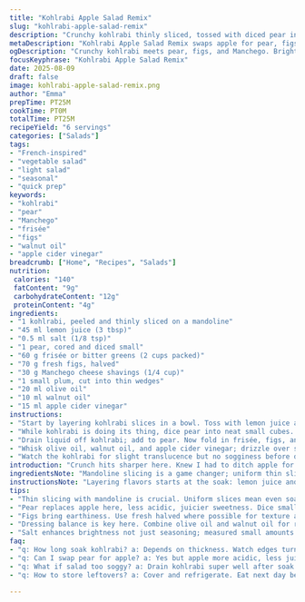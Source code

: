```yaml
---
title: "Kohlrabi Apple Salad Remix"
slug: "kohlrabi-apple-salad-remix"
description: "Crunchy kohlrabi thinly sliced, tossed with diced pear instead of apple, plus arugula swapped for frisée. Red grapes swapped for halved fresh figs, lending earthiness. Pecorino replaced by shaved Manchego for nuttier notes. Lemon juice cut back slightly; white wine vinegar now apple cider vinegar. Marinated briefly for texture contrast; oil dressing with olive and walnut oil blend for aromatic depth. Salt gently lifts flavors. Quick, bright, textural contrast salad that wakes you up."
metaDescription: "Kohlrabi Apple Salad Remix swaps apple for pear, figs for grapes, Manchego in place of pecorino—bright, crisp, textured salad with lemon and apple cider vinegar lift."
ogDescription: "Crunchy kohlrabi meets pear, figs, and Manchego. Bright lemon juice soak, walnut oil aroma, crisp bites. A textured salad with sharp, earthy twists."
focusKeyphrase: "Kohlrabi Apple Salad Remix"
date: 2025-08-09
draft: false
image: kohlrabi-apple-salad-remix.png
author: "Emma"
prepTime: PT25M
cookTime: PT0M
totalTime: PT25M
recipeYield: "6 servings"
categories: ["Salads"]
tags:
- "French-inspired"
- "vegetable salad"
- "light salad"
- "seasonal"
- "quick prep"
keywords:
- "kohlrabi"
- "pear"
- "Manchego"
- "frisée"
- "figs"
- "walnut oil"
- "apple cider vinegar"
breadcrumb: ["Home", "Recipes", "Salads"]
nutrition: 
 calories: "140"
 fatContent: "9g"
 carbohydrateContent: "12g"
 proteinContent: "4g"
ingredients:
- "1 kohlrabi, peeled and thinly sliced on a mandoline"
- "45 ml lemon juice (3 tbsp)"
- "0.5 ml salt (1/8 tsp)"
- "1 pear, cored and diced small"
- "60 g frisée or bitter greens (2 cups packed)"
- "70 g fresh figs, halved"
- "30 g Manchego cheese shavings (1/4 cup)"
- "1 small plum, cut into thin wedges"
- "20 ml olive oil"
- "10 ml walnut oil"
- "15 ml apple cider vinegar"
instructions:
- "Start by layering kohlrabi slices in a bowl. Toss with lemon juice and salt; massaging slightly to wake up the veggies. Let sit about 10 to 12 minutes, until edges soften but crisp remains."
- "While kohlrabi is doing its thing, dice pear into neat small cubes. Toss gently with remaining lemon juice to stop browning; drain excess juice if any pools."
- "Drain liquid off kohlrabi; add to pear. Now fold in frisée, figs, and plum wedges carefully, keeping as much shape and crunch intact."
- "Whisk olive oil, walnut oil, and apple cider vinegar; drizzle over salad. Finish by scattering Manchego shavings. Taste and adjust salt if needed. Serve immediately for freshest texture."
- "Watch the kohlrabi for slight translucence but no sogginess before draining; this ensures crisp but not raw bite. Avoid overdressing which wilts greens and dulls bright fruit flavors."
introduction: "Crunch hits sharper here. Knew I had to ditch apple for something juicier yet less acidic — pear. Suddenly a soak in lemon juice doesn’t just preserve but teases out sweetness. Kohlrabi needs that gentle massage; no brute force or it turns limp. Figs came as a happy accident; their deeper earthiness cuts through the bright. Frisée instead of arugula adds a slight bitterness with crunch you don’t expect. Manchego’s a personal favorite twist—richer than pecorino, playful texture. Plum wedges thrown in last for a sweet tang burst between bites. Dressing’s heavier on oils, walnut oil imparting an almost nutty aroma without actual nuts—raises the bar, trust me. Timing is everything; too long and it’s mush, too little and the kohlrabi tastes raw. I eyeball translucence before any draining. Texture contrast: that’s the goal here."
ingredientsNote: "Mandoline slicing is a game changer; uniform thin slices marry flavor and mouthfeel consistently. Substitute pear with crisp apple variety like Honeycrisp if unavailable, but reduce lemon juice to avoid overpowering acidity. Frisée can be swapped with dandelion greens for more bitterness or romaine if subtlety preferred. Fresh figs replaced with halved seedless grapes or chopped dried apricots for falloffs in season. Walnut oil can be replaced with hazelnut or toasted sesame oil for different aroma profiles; olive oil stable backbone. Manchego can be swapped with aged Gouda or sharp Provolone—texture and flavor shift but will still carry the savory factor. Plum optional; green apple slices work but expect more tartness. Common kitchen traps: over dipping kohlrabi makes salad soggy; always drain before combining. If no mandoline, use a sharp knife but slice as thin as possible. Flourish with fresh cracked pepper or microgreens for extra kick."
instructionsNote: "Layering flavors starts at the soak: lemon juice and salt coax kohlrabi’s raw edge away without losing crunch. Massage gently but firmly, you’re waking the veg, not bruising it. Keep a close eye on color change; when edges start looking translucent but center still firm, ready to move on. Drain well here—excess liquid ruins texture and dilutes dressing. Toss pear in remaining lemon, the natural enzyme fight against browning crucial—don’t forget draining here too to avoid watery salad. Add fruits and greens delicately; not a brutal mix, we want contrast in texture, not puree. Dressing—blend oils and vinegar well so flavors marry before adding. Drizzle over salad as bite-sized treat, not pool soaks. Finishing with cheese shavings last preserves their texture against acid and moisture. Taste before serving; salt to brightness. Timing is flexible; some prefer immediate eating, others like 5 minutes rest—try both, note your preference. Keeping salad cool but not fridge cold is key—the warmth unlocks flavor, cool retains bite."
tips:
- "Thin slicing with mandoline is crucial. Uniform slices mean even soak and consistent texture. Without mandoline, sharp knife but shave thin thin, keep size consistent. Thickness impacts soak time; too thick means raw, too thin mushy. Watch edges for translucence Not too long in lemon and salt or softens past snap. Drain liquid well after soak to avoid soggy salad; excess water dulls dressing impact."
- "Pear replaces apple here, less acidic, juicier sweetness. Dice small, keeps bite manageable and prevents overwhelming pear flavor. Toss pear gently in reserved lemon juice to slow browning enzymes. Drain pear too or risk watery mix. Substitute options: Honeycrisp apple works but reduce lemon juice since apple can be tart. Plum wedges optional but add sweet tang and color contrast; skip if textures conflict with preference."
- "Figs bring earthiness. Use fresh halved where possible for texture and flavor balance. Seedless grapes can fill in seasons when figs unavailable; dried apricots chopped too but soften texture, shift sweetness profile. Add fruits last and fold gently; avoid bruising or pureeing fruit with greens. This preserves individual texture and mouthfeel contrast."
- "Dressing balance is key here. Combine olive oil and walnut oil for rich aroma that doesn’t overpower. Walnut oil simulates nutty flavor without nuts, useful for allergy-friendly version. Apple cider vinegar replaced white wine vinegar for softer acidity, better fruit alignment. Whisk well before drizzle; oil-vinegar separate fast otherwise. Avoid overdressing or greens wilt, fruit dulls. Less is more, mindful splash."
- "Salt enhances brightness not just seasoning; measured small amounts as acid and fruit natural sweetness create layers. Taste salad at finish before adjustment. Timing matters; kohlrabi soak varies by slice thickness and freshness. Watch texture not clock. Over-soaked turns mush, under-soaked tastes raw. Cool room temperature best for serving, warmth releases aromas but fridge cold flattens tastes. Fresh cracked pepper or microgreens optional finish for bite and color pop."
faq:
- "q: How long soak kohlrabi? a: Depends on thickness. Watch edges turn translucent, center still firm. Usually 10-12 mins. Not too short raw bite, not too long limp mush. Drain well after. If no time, slice thinner, less soak."
- "q: Can I swap pear for apple? a: Yes but apple more acidic, less juicy. Use crisp variety, slice thin, reduce lemon juice to avoid overpower. Honeycrisp best for replacing here. Plum wedges optional, more tart if used."
- "q: What if salad too soggy? a: Drain kohlrabi super well after soak. Excess water ruins texture and dressing. Avoid over-soaking. Use mandoline or sharp knife thin slices for quicker soak. Serve immediately or within short rest."
- "q: How to store leftovers? a: Cover and refrigerate. Eat next day best for crunch but expect slight softening. Keep dressing separate if possible or toss fresh. Avoid freezer for fresh salad. Wrap tightly to retain aroma but not too cold, fridge chill dulls flavors."

---
```

